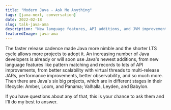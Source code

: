 ```yaml
---
title: "Modern Java - Ask Me Anything"
tags: [java-next, conversation]
date: 2022-02-18
slug: talk-java-ama
description: "New language features, API additions, and JVM improvements; projects Amber, Loom, and Panama, Valhalla, Leyden, and Babylon; shorter release cadence and free Oracle JDK - there's a lot going on in modern Java. I'll do my best to answer all your questions about it."
featuredImage: java-ama
---
```


The faster release cadence made Java more nimble and the shorter LTS cycle allows more projects to adopt it.
An increasing number of Java developers is already or will soon use Java's newest additions, from new language features like pattern matching and records to lots of API improvements, from better scalability with virtual threads to multi-release JARs, performance improvements, better observability, and so much more.
Then there are Java's six big projects, which are in different stages in their lifecycle: Amber, Loom, and Panama; Valhalla, Leyden, and Babylon.

If you have questions about any of that, this is your chance to ask them and I'll do my best to answer.

<!--
Der schnellere Release-Takt hat Java beweglicher gemacht und der kürzere LTS-Zyklus erlaubt mehr Projekten, sich darauf einzulassen.
Eine wachsende Zahl an Java-Entwicklern nutzt bereits Javas neueste Erweiterungen oder wird es bald tun - von neuen Sprachfeatures wie Pattern Matching und Records zu jeder Menge API-Verbesserungen, von besserer Skalierbarkeit mit virtuellen Threads zu Multi-Release JARs, Performanceverbesserungen, besser Beobachtbarkeit und viel mehr.
Und dann sind da noch Javas sechs große Projekte, die in verschieden Stadien ihres Lebenszyklus sind: Amber, Loom und Panama; Valhalla, Leyden und Babylon.

Wer Fragen zu diesen Themen hat, kann sie hier stellen und ich gebe mein bestes sie zu beantworten.
-->